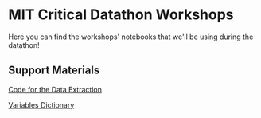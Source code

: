 # MIT Critical Datathon Workshops 

Here you can find the workshops' notebooks that we'll be using during the datathon!

## Support Materials

[Code for the Data Extraction](https://github.com/CriticalDatathon/data-prep)

[Variables Dictionary](https://github.com/CriticalDatathon/workshops/blob/main/variable_dictionary.md)
